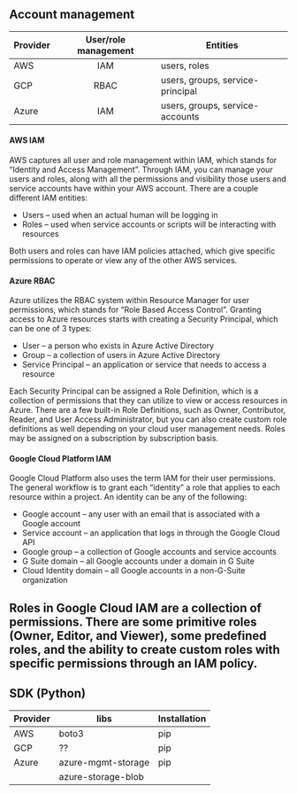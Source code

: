 ## Account management

| Provider | User/role management| Entities                         |
|----------|:-------------------:|----------------------------------|
| AWS      | IAM                 | users, roles                     |
| GCP      | RBAC                | users, groups, service-principal |
| Azure    | IAM                 | users, groups, service-accounts  |
     


#### AWS IAM
AWS captures all user and role management within IAM, which stands for “Identity and Access Management”. Through IAM, you can manage your users and roles, along with all the permissions and visibility those users and service accounts have within your AWS account. There are a couple different IAM entities:

 * Users – used when an actual human will be logging in
 * Roles – used when service accounts or scripts will be interacting with resources
 
Both users and roles can have IAM policies attached, which give specific permissions to operate or view any of the other AWS services.

#### Azure RBAC
Azure utilizes the RBAC system within Resource Manager for user permissions, which stands for “Role Based Access Control”. Granting access to Azure resources starts with creating a Security Principal, which can be one of 3 types:

 * User – a person who exists in Azure Active Directory
 * Group – a collection of users in Azure Active Directory
 * Service Principal – an application or service that needs to access a resource
 
Each Security Principal can be assigned a Role Definition, which is a collection of permissions that they can utilize to view or access resources in Azure. There are a few built-in Role Definitions, such as Owner, Contributor, Reader, and User Access Administrator, but you can also create custom role definitions as well depending on your cloud user management needs.  Roles may be assigned on a subscription by subscription basis.

#### Google Cloud Platform IAM
Google Cloud Platform also uses the term IAM for their user permissions. The general workflow is to grant each “identity” a role that applies to each resource within a project. An identity can be any of the following:

 * Google account – any user with an email that is associated with a Google account
 * Service account – an application that logs in through the Google Cloud API
 * Google group – a collection of Google accounts and service accounts
 * G Suite domain – all Google accounts under a domain in G Suite
 * Cloud Identity domain – all Google accounts in a non-G-Suite organization
 
Roles in Google Cloud IAM are a collection of permissions. There are some primitive roles (Owner, Editor, and Viewer), some predefined roles, and the ability to create custom roles with specific permissions through an IAM policy.
---

## SDK (Python)

| Provider | libs               | Installation     |
|----------|--------------------|------------------|
| AWS      | boto3              | pip              |
| GCP      | ??                 | pip              |
| Azure    | azure-mgmt-storage | pip              |
|          | azure-storage-blob |                  |
